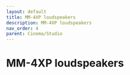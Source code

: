 ```yaml
---
layout: default
title: MM-4XP loudspeakers
description: MM-4XP loudspeakers
nav_order: 4
parent: Cinema/Studio
---
```


# MM-4XP loudspeakers